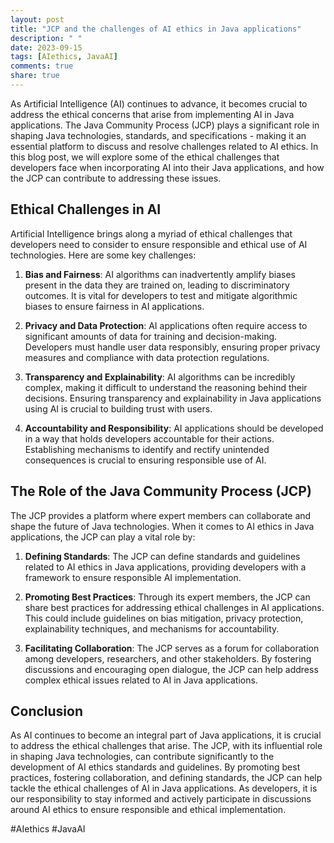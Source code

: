 ```yaml
---
layout: post
title: "JCP and the challenges of AI ethics in Java applications"
description: " "
date: 2023-09-15
tags: [AIethics, JavaAI]
comments: true
share: true
---
```


As Artificial Intelligence (AI) continues to advance, it becomes crucial to address the ethical concerns that arise from implementing AI in Java applications. The Java Community Process (JCP) plays a significant role in shaping Java technologies, standards, and specifications - making it an essential platform to discuss and resolve challenges related to AI ethics. In this blog post, we will explore some of the ethical challenges that developers face when incorporating AI into their Java applications, and how the JCP can contribute to addressing these issues.

## Ethical Challenges in AI

Artificial Intelligence brings along a myriad of ethical challenges that developers need to consider to ensure responsible and ethical use of AI technologies. Here are some key challenges:

1. **Bias and Fairness**: AI algorithms can inadvertently amplify biases present in the data they are trained on, leading to discriminatory outcomes. It is vital for developers to test and mitigate algorithmic biases to ensure fairness in AI applications.

2. **Privacy and Data Protection**: AI applications often require access to significant amounts of data for training and decision-making. Developers must handle user data responsibly, ensuring proper privacy measures and compliance with data protection regulations.

3. **Transparency and Explainability**: AI algorithms can be incredibly complex, making it difficult to understand the reasoning behind their decisions. Ensuring transparency and explainability in Java applications using AI is crucial to building trust with users.

4. **Accountability and Responsibility**: AI applications should be developed in a way that holds developers accountable for their actions. Establishing mechanisms to identify and rectify unintended consequences is crucial to ensuring responsible use of AI.

## The Role of the Java Community Process (JCP)

The JCP provides a platform where expert members can collaborate and shape the future of Java technologies. When it comes to AI ethics in Java applications, the JCP can play a vital role by:

1. **Defining Standards**: The JCP can define standards and guidelines related to AI ethics in Java applications, providing developers with a framework to ensure responsible AI implementation.

2. **Promoting Best Practices**: Through its expert members, the JCP can share best practices for addressing ethical challenges in AI applications. This could include guidelines on bias mitigation, privacy protection, explainability techniques, and mechanisms for accountability.

3. **Facilitating Collaboration**: The JCP serves as a forum for collaboration among developers, researchers, and other stakeholders. By fostering discussions and encouraging open dialogue, the JCP can help address complex ethical issues related to AI in Java applications.

## Conclusion

As AI continues to become an integral part of Java applications, it is crucial to address the ethical challenges that arise. The JCP, with its influential role in shaping Java technologies, can contribute significantly to the development of AI ethics standards and guidelines. By promoting best practices, fostering collaboration, and defining standards, the JCP can help tackle the ethical challenges of AI in Java applications. As developers, it is our responsibility to stay informed and actively participate in discussions around AI ethics to ensure responsible and ethical implementation.

#AIethics #JavaAI